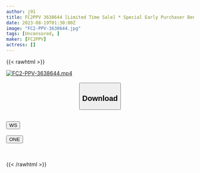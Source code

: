 ```yaml
---
author: j91
title: FC2PPV 3638644 [Limited Time Sale] * Special Early Purchaser Benefits Available [Appearance] I Don’t Think Anything Beyond This Will Come Out. Have You Ever Seen Such A Beautiful Woman? The Continuation Of That Work… I Can’t Say Much, So Please Buy Only Those Who Want It
date: 2023-08-19T01:30:00Z
image: "FC2-PPV-3638644.jpg"
tags: [Uncensored, ]
maker: [FC2PPV]
actress: []
---
```



{{< rawhtml >}}

<div class="video" data-videoid="10fkm6m7m843">
    <a href="javascript:;">
        <img src="https://my.j91.asia/posts/FC2-PPV-3638644/FC2-PPV-3638644.jpg" width="WIDTH" height="HEIGHT" alt="FC2-PPV-3638644.mp4" loading="lazy">
    </a>
</div>

<script type="text/javascript" src="https://j91.asia/asset/on-demand-ws.js"></script>

<br>
  <link rel="stylesheet" href="https://j91.asia/asset/bs5.css">
  
  <center>
  <button class="btn btn-primary" type="button" data-bs-toggle="collapse" data-bs-target=".multi-collapse" aria-expanded="false" aria-controls="multiCollapseExample1 multiCollapseExample2"><h2>Download</h2></button></center>
</p>
<div class="row">
  <div class="col">
    <div class="collapse multi-collapse" id="multiCollapseExample1">
      <div class="card card-body">
	      	      <br>
<div class="buttons">  
<a href="https://wolfstream.tv/10fkm6m7m843"><button class="btn-hover color-3"><i class="fa fa-download"></i> WS</button></a></div>
    </div>
  </div>
</div>
  <div class="col">
    <div class="collapse multi-collapse" id="multiCollapseExample2">
      <div class="card card-body">
	      <br>
<div class="buttons">
    <a href="https://oneupload.to/cw29zh7xbf3k"><button class="btn-hover color-9"><i class="fa fa-download"></i> ONE</button></a></div>
<br><br>
      </div>
    </div>
  </div>
</div>

{{< /rawhtml >}}
